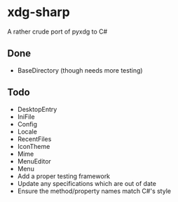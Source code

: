 # xdg-sharp
A rather crude port of pyxdg to C#

## Done
* BaseDirectory (though needs more testing)

## Todo
* DesktopEntry  
* IniFile  
* Config  
* Locale  
* RecentFiles  
* IconTheme  
* Mime  
* MenuEditor  
* Menu  
* Add a proper testing framework  
* Update any specifications which are out of date  
* Ensure the method/property names match C#'s style  